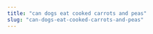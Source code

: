 ```yaml
---
title: "can dogs eat cooked carrots and peas"
slug: "can-dogs-eat-cooked-carrots-and-peas"
---
```


